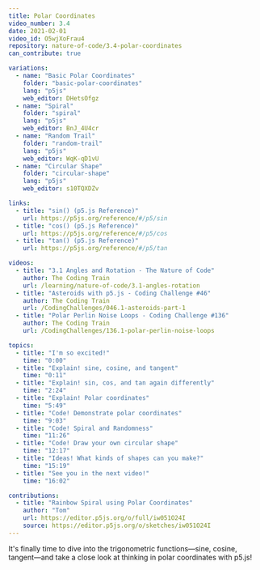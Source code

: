```yaml
---
title: Polar Coordinates
video_number: 3.4
date: 2021-02-01
video_id: O5wjXoFrau4
repository: nature-of-code/3.4-polar-coordinates
can_contribute: true

variations:
  - name: "Basic Polar Coordinates"
    folder: "basic-polar-coordinates"
    lang: "p5js"
    web_editor: DHetsOfgz
  - name: "Spiral"
    folder: "spiral"
    lang: "p5js"
    web_editor: BnJ_4U4cr
  - name: "Random Trail"
    folder: "random-trail"
    lang: "p5js"
    web_editor: WqK-qD1vU
  - name: "Circular Shape"
    folder: "circular-shape"
    lang: "p5js"
    web_editor: s10TQXDZv

links:
  - title: "sin() (p5.js Reference)"
    url: https://p5js.org/reference/#/p5/sin
  - title: "cos() (p5.js Reference)"
    url: https://p5js.org/reference/#/p5/cos
  - title: "tan() (p5.js Reference)"
    url: https://p5js.org/reference/#/p5/tan

videos:
  - title: "3.1 Angles and Rotation - The Nature of Code"
    author: The Coding Train
    url: /learning/nature-of-code/3.1-angles-rotation
  - title: "Asteroids with p5.js - Coding Challenge #46"
    author: The Coding Train
    url: /CodingChallenges/046.1-asteroids-part-1
  - title: "Polar Perlin Noise Loops - Coding Challenge #136"
    author: The Coding Train
    url: /CodingChallenges/136.1-polar-perlin-noise-loops

topics:
  - title: "I'm so excited!"
    time: "0:00"
  - title: "Explain! sine, cosine, and tangent"
    time: "0:11"
  - title: "Explain! sin, cos, and tan again differently"
    time: "2:24"
  - title: "Explain! Polar coordinates"
    time: "5:49"
  - title: "Code! Demonstrate polar coordinates"
    time: "9:03"
  - title: "Code! Spiral and Randomness"
    time: "11:26"
  - title: "Code! Draw your own circular shape"
    time: "12:17"
  - title: "Ideas! What kinds of shapes can you make?"
    time: "15:19"
  - title: "See you in the next video!"
    time: "16:02"

contributions:
  - title: "Rainbow Spiral using Polar Coordinates"
    author: "Tom"
    url: https://editor.p5js.org/o/full/iw051O24I
    source: https://editor.p5js.org/o/sketches/iw051O24I
---
```


It's finally time to dive into the trigonometric functions—sine, cosine, tangent—and take a close look at thinking in polar coordinates with p5.js!

